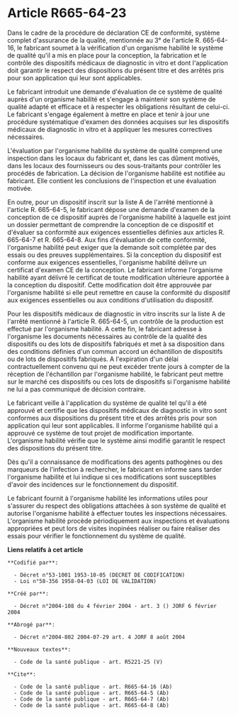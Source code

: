# Article R665-64-23

Dans le cadre de la procédure de déclaration CE de conformité, système complet d'assurance de la qualité, mentionnée au 3° de
l'article R. 665-64-16, le fabricant soumet à la vérification d'un organisme habilité le système de qualité qu'il a mis en
place pour la conception, la fabrication et le contrôle des dispositifs médicaux de diagnostic in vitro et dont l'application
doit garantir le respect des dispositions du présent titre et des arrêtés pris pour son application qui leur sont
applicables.

Le fabricant introduit une demande d'évaluation de ce système de qualité auprès d'un organisme habilité et s'engage à
maintenir son système de qualité adapté et efficace et à respecter les obligations résultant de celui-ci. Le fabricant
s'engage également à mettre en place et tenir à jour une procédure systématique d'examen des données acquises sur les
dispositifs médicaux de diagnostic in vitro et à appliquer les mesures correctives nécessaires.

L'évaluation par l'organisme habilité du système de qualité comprend une inspection dans les locaux du fabricant et, dans les
cas dûment motivés, dans les locaux des fournisseurs ou des sous-traitants pour contrôler les procédés de fabrication. La
décision de l'organisme habilité est notifiée au fabricant. Elle contient les conclusions de l'inspection et une évaluation
motivée.

En outre, pour un dispositif inscrit sur la liste A de l'arrêté mentionné à l'article R. 665-64-5, le fabricant dépose une
demande d'examen de la conception de ce dispositif auprès de l'organisme habilité à laquelle est joint un dossier permettant
de comprendre la conception de ce dispositif et d'évaluer sa conformité aux exigences essentielles définies aux articles R.
665-64-7 et R. 665-64-8. Aux fins d'évaluation de cette conformité, l'organisme habilité peut exiger que la demande soit
complétée par des essais ou des preuves supplémentaires. Si la conception du dispositif est conforme aux exigences
essentielles, l'organisme habilité délivre un certificat d'examen CE de la conception. Le fabricant informe l'organisme
habilité ayant délivré le certificat de toute modification ultérieure apportée à la conception du dispositif. Cette
modification doit être approuvée par l'organisme habilité si elle peut remettre en cause la conformité du dispositif aux
exigences essentielles ou aux conditions d'utilisation du dispositif.

Pour les dispositifs médicaux de diagnostic in vitro inscrits sur la liste A de l'arrêté mentionné à l'article R. 665-64-5,
un contrôle de la production est effectué par l'organisme habilité. A cette fin, le fabricant adresse à l'organisme les
documents nécessaires au contrôle de la qualité des dispositifs ou des lots de dispositifs fabriqués et met à sa disposition
dans des conditions définies d'un commun accord un échantillon de dispositifs ou de lots de dispositifs fabriqués. A
l'expiration d'un délai contractuellement convenu qui ne peut excéder trente jours à compter de la réception de l'échantillon
par l'organisme habilité, le fabricant peut mettre sur le marché ces dispositifs ou ces lots de dispositifs si l'organisme
habilité ne lui a pas communiqué de décision contraire.

Le fabricant veille à l'application du système de qualité tel qu'il a été approuvé et certifie que les dispositifs médicaux
de diagnostic in vitro sont conformes aux dispositions du présent titre et des arrêtés pris pour son application qui leur
sont applicables. Il informe l'organisme habilité qui a approuvé ce système de tout projet de modification importante.
L'organisme habilité vérifie que le système ainsi modifié garantit le respect des dispositions du présent titre.

Dès qu'il a connaissance de modifications des agents pathogènes ou des marqueurs de l'infection à rechercher, le fabricant en
informe sans tarder l'organisme habilité et lui indique si ces modifications sont susceptibles d'avoir des incidences sur le
fonctionnement du dispositif.

Le fabricant fournit à l'organisme habilité les informations utiles pour s'assurer du respect des obligations attachées à son
système de qualité et autorise l'organisme habilité à effectuer toutes les inspections nécessaires. L'organisme habilité
procède périodiquement aux inspections et évaluations appropriées et peut lors de visites inopinées réaliser ou faire
réaliser des essais pour vérifier le fonctionnement du système de qualité.

**Liens relatifs à cet article**

	**Codifié par**:

	  - Décret n°53-1001 1953-10-05 (DECRET DE CODIFICATION)
	  - Loi n°58-356 1958-04-03 (LOI DE VALIDATION)

	**Créé par**:

	  - Décret n°2004-108 du 4 février 2004 - art. 3 () JORF 6 février 2004

	**Abrogé par**:

	  - Décret n°2004-802 2004-07-29 art. 4 JORF 8 août 2004

	**Nouveaux textes**:

	  - Code de la santé publique - art. R5221-25 (V)

	**Cite**:

	  - Code de la santé publique - art. R665-64-16 (Ab)
	  - Code de la santé publique - art. R665-64-5 (Ab)
	  - Code de la santé publique - art. R665-64-7 (Ab)
	  - Code de la santé publique - art. R665-64-8 (Ab)
